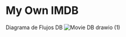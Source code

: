 # My Own IMDB

Diagrama de Flujos DB
![Movie DB drawio (1)](https://user-images.githubusercontent.com/35976464/160321951-382fde91-8612-4eb7-8eb1-8e7c93a543ac.png)
